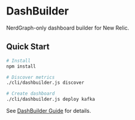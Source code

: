 # DashBuilder

NerdGraph-only dashboard builder for New Relic.

## Quick Start

```bash
# Install
npm install

# Discover metrics
./cli/dashbuilder.js discover

# Create dashboard
./cli/dashbuilder.js deploy kafka
```

See [DashBuilder Guide](../DASHBUILDER_GUIDE.md) for details.